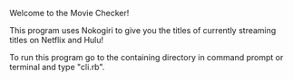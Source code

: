 Welcome to the Movie Checker!

This program uses Nokogiri to give you the titles of currently streaming titles on Netflix and Hulu!

To run this program go to the containing directory in command prompt or terminal and type "cli.rb".


